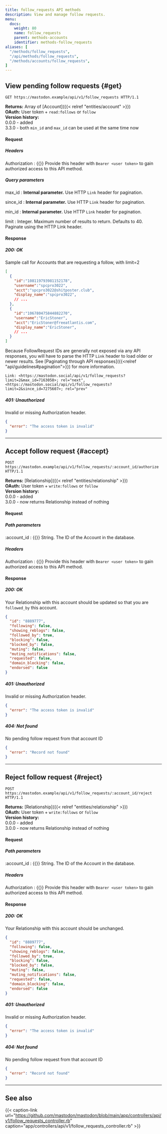 ```yaml
---
title: follow_requests API methods
description: View and manage follow requests.
menu:
  docs:
    weight: 80
    name: follow_requests
    parent: methods-accounts
    identifier: methods-follow_requests
aliases: [
  "/methods/follow_requests",
  "/api/methods/follow_requests",
  "/methods/accounts/follow_requests",
]
---
```


<style>
#TableOfContents ul ul ul {display: none}
</style>

## View pending follow requests {#get}

```http
GET https://mastodon.example/api/v1/follow_requests HTTP/1.1
```

**Returns:** Array of [Account]({{< relref "entities/account" >}})\
**OAuth:** User token + `read:follows` or `follow`\
**Version history:**\
0.0.0 - added\
3.3.0 - both `min_id` and `max_id` can be used at the same time now

#### Request

##### Headers

Authorization
: {{<required>}} Provide this header with `Bearer <user token>` to gain authorized access to this API method.

##### Query parameters

max_id 
: **Internal parameter.** Use HTTP `Link` header for pagination.

since_id
: **Internal parameter.** Use HTTP `Link` header for pagination.

min_id
: **Internal parameter.** Use HTTP `Link` header for pagination.

limit
: Integer. Maximum number of results to return. Defaults to 40. Paginate using the HTTP Link header.

#### Response
##### 200: OK

Sample call for Accounts that are requesting a follow, with limit=2

```json
[
  {
    "id":"108119793981152178",
    "username":"spcpro3022",
    "acct":"spcpro3022@shitposter.club",
    "display_name":"spcpro3022",
    // ...
  },
  {
    "id":"106780475844882270",
    "username":"EricStoner",
    "acct":"EricStoner@freeatlantis.com",
    "display_name":"EricStoner",
    // ...
  }
]
```

Because FollowRequest IDs are generally not exposed via any API responses, you will have to parse the HTTP `Link` header to load older or newer results. See [Paginating through API responses]({{<relref "api/guidelines#pagination">}}) for more information.

```http
Link: <https://mastodon.social/api/v1/follow_requests?limit=2&max_id=7163058>; rel="next", <https://mastodon.social/api/v1/follow_requests?limit=2&since_id=7275607>; rel="prev"
```

##### 401: Unauthorized

Invalid or missing Authorization header.

```json
{
  "error": "The access token is invalid"
}
```

---

## Accept follow request {#accept}

```http
POST https://mastodon.example/api/v1/follow_requests/:account_id/authorize HTTP/1.1
```

**Returns:** [Relationship]({{< relref "entities/relationship" >}})\
**OAuth:** User token + `write:follows` or `follow`\
**Version history:**\
0.0.0 - added\
3.0.0 - now returns Relationship instead of nothing

#### Request

##### Path parameters

:account_id
: {{<required>}} String. The ID of the Account in the database.

##### Headers

Authorization
: {{<required>}} Provide this header with `Bearer <user token>` to gain authorized access to this API method.

#### Response
##### 200: OK

Your Relationship with this account should be updated so that you are `followed_by` this account.

```json
{
  "id": "8889777",
  "following": false,
  "showing_reblogs": false,
  "followed_by": true,
  "blocking": false,
  "blocked_by": false,
  "muting": false,
  "muting_notifications": false,
  "requested": false,
  "domain_blocking": false,
  "endorsed": false
}
```

##### 401: Unauthorized

Invalid or missing Authorization header.

```json
{
  "error": "The access token is invalid"
}
```

##### 404: Not found

No pending follow request from that account ID

```json
{
  "error": "Record not found"
}
```

---

## Reject follow request {#reject}

```http
POST https://mastodon.example/api/v1/follow_requests/:account_id/reject HTTP/1.1
```

**Returns:** [Relationship]({{< relref "entities/relationship" >}})\
**OAuth:** User token + `write:follows` or `follow`\
**Version history:**\
0.0.0 - added\
3.0.0 - now returns Relationship instead of nothing

#### Request

##### Path parameters

:account_id
: {{<required>}} String. The ID of the Account in the database.

##### Headers

Authorization
: {{<required>}} Provide this header with `Bearer <user token>` to gain authorized access to this API method.

#### Response
##### 200: OK

Your Relationship with this account should be unchanged.

```json
{
  "id": "8889777",
  "following": false,
  "showing_reblogs": false,
  "followed_by": true,
  "blocking": false,
  "blocked_by": false,
  "muting": false,
  "muting_notifications": false,
  "requested": false,
  "domain_blocking": false,
  "endorsed": false
}
```

##### 401: Unauthorized

Invalid or missing Authorization header.

```json
{
  "error": "The access token is invalid"
}
```

##### 404: Not found

No pending follow request from that account ID

```json
{
  "error": "Record not found"
}
```

---

## See also

{{< caption-link url="https://github.com/mastodon/mastodon/blob/main/app/controllers/api/v1/follow_requests_controller.rb" caption="app/controllers/api/v1/follow_requests_controller.rb" >}}